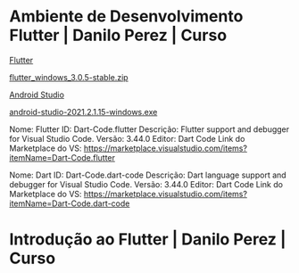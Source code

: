 # Ambiente de Desenvolvimento Flutter | Danilo Perez | Curso

[Flutter](https://flutter.dev/?gad_source=1&gclid=Cj0KCQiAvbm7BhC5ARIsAFjwNHsK3N41MotleC9zH1Y20RRbLPHmNShbkrOtcCygdb5xrGr9hJli1UUaAr3CEALw_wcB&gclsrc=aw.ds)

[flutter_windows_3.0.5-stable.zip](https://storage.googleapis.com/flutter_infra_release/releases/stable/windows/flutter_windows_3.0.5-stable.zip)

[Android Studio](https://developer.android.com/studio?gad_source=1&gclid=Cj0KCQiAvbm7BhC5ARIsAFjwNHs7ZYolynvJBfsuBcCWWfx4EPk27eGK2ainygVonOBTgo9mhHXsCKIaAmcMEALw_wcB&gclsrc=aw.ds&hl=pt-br)

[android-studio-2021.2.1.15-windows.exe](https://redirector.gvt1.com/edgedl/android/studio/install/2021.2.1.15/android-studio-2021.2.1.15-windows.exe)

Nome: Flutter
ID: Dart-Code.flutter
Descrição: Flutter support and debugger for Visual Studio Code.
Versão: 3.44.0
Editor: Dart Code
Link do Marketplace do VS: https://marketplace.visualstudio.com/items?itemName=Dart-Code.flutter

Nome: Dart
ID: Dart-Code.dart-code
Descrição: Dart language support and debugger for Visual Studio Code.
Versão: 3.44.0
Editor: Dart Code
Link do Marketplace do VS: https://marketplace.visualstudio.com/items?itemName=Dart-Code.dart-code

# Introdução ao Flutter | Danilo Perez | Curso

